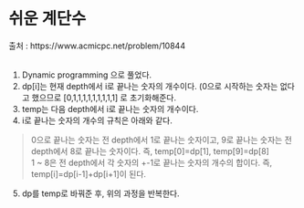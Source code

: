 <h1>쉬운 계단수</h1>
출처 : https://www.acmicpc.net/problem/10844 <br><br>

1. Dynamic programming 으로 풀었다. <br>
2. dp[i]는 현재 depth에서 i로 끝나는 숫자의 개수이다. (0으로 시작하는 숫자는 없다고 했으므로 [0,1,1,1,1,1,1,1,1,1] 로 초기화해준다.<br>
3. temp는 다음 depth에서 i로 끝나는 숫자의 개수이다.
4. i로 끝나는 숫자의 개수의 규칙은 아래와 같다.<br>
> 0으로 끝나는 숫자는 전 depth에서 1로 끝나는 숫자이고, 9로 끝나는 숫자는 전 depth에서 8로 끝나는 숫자이다. 즉, temp[0]=dp[1], temp[9]=dp[8] <br>
> 1 ~ 8은 전 depth에서 각 숫자의 +-1로 끝나는 숫자의 개수의 합이다. 즉, temp[i]=dp[i-1]+dp[i+1]이 된다.
5. dp를 temp로 바꿔준 후, 위의 과정을 반복한다. <br>
